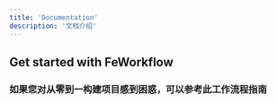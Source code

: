```yaml
---
title: 'Documentation'
description: '文档介绍'
---
```



## Get started with FeWorkflow

### 如果您对从零到一构建项目感到困惑，可以参考此工作流程指南

